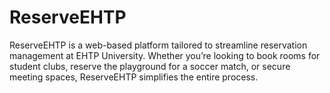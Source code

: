# ReserveEHTP
ReserveEHTP is a web-based platform tailored to streamline reservation management at EHTP University. Whether you’re looking to book rooms for student clubs, reserve the playground for a soccer match, or secure meeting spaces, ReserveEHTP simplifies the entire process.

